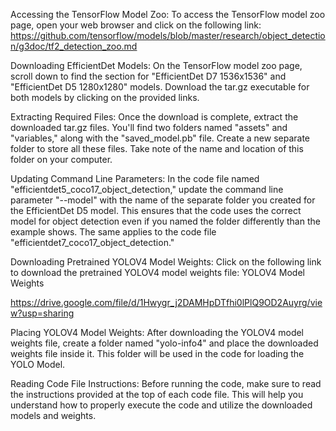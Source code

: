 
Accessing the TensorFlow Model Zoo:
To access the TensorFlow model zoo page, open your web browser and click on the following link: 
https://github.com/tensorflow/models/blob/master/research/object_detection/g3doc/tf2_detection_zoo.md

Downloading EfficientDet Models:
On the TensorFlow model zoo page, scroll down to find the section for "EfficientDet D7 1536x1536" and "EfficientDet D5 1280x1280" models. Download the tar.gz executable for both models by clicking on the provided links.

Extracting Required Files:
Once the download is complete, extract the downloaded tar.gz files. You'll find two folders named "assets" and "variables," along with the "saved_model.pb" file. Create a new separate folder to store all these files. Take note of the name and location of this folder on your computer.

Updating Command Line Parameters:
In the code file named "efficientdet5_coco17_object_detection," update the command line parameter "--model" with the name of the separate folder you created for the EfficientDet D5 model. This ensures that the code uses the correct model for object detection even if you named the folder differently than the example shows. The same applies to the code file "efficientdet7_coco17_object_detection."

Downloading Pretrained YOLOV4 Model Weights:
Click on the following link to download the pretrained YOLOV4 model weights file: YOLOV4 Model Weights

https://drive.google.com/file/d/1Hwygr_j2DAMHpDTfhi0lPlQ9OD2Auyrg/view?usp=sharing

Placing YOLOV4 Model Weights:
After downloading the YOLOV4 model weights file, create a folder named "yolo-info4" and place the downloaded weights file inside it. This folder will be used in the code for loading the YOLO Model.

Reading Code File Instructions:
Before running the code, make sure to read the instructions provided at the top of each code file. This will help you understand how to properly execute the code and utilize the downloaded models and weights.
